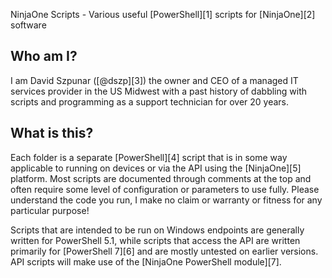 NinjaOne Scripts - Various useful [PowerShell][1] scripts for [NinjaOne][2] software

## Who am I?

I am David Szpunar ([@dszp][3]) the owner and CEO of a managed IT services provider in the US Midwest with a past history of dabbling with scripts and programming as a support technician for over 20 years.

## What is this?

Each folder is a separate [PowerShell][4] script that is in some way applicable to running on devices or via the API using the [NinjaOne][5] platform. Most scripts are documented through comments at the top and often require some level of configuration or parameters to use fully. Please understand the code you run, I make no claim or warranty or fitness for any particular purpose!

Scripts that are intended to be run on Windows endpoints are generally written for PowerShell 5.1, while scripts that access the API are written primarily for [PowerShell 7][6] and are mostly untested on earlier versions. API scripts will make use of the [NinjaOne PowerShell module][7].